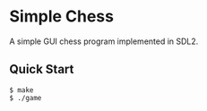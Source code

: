 # Simple Chess

A simple GUI chess program implemented in SDL2.

## Quick Start

```console
$ make
$ ./game
```
